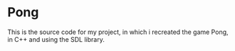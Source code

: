 # Pong
This is the source code for my project, in which i recreated the game Pong, in C++ and using the SDL library.

